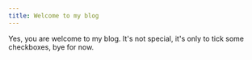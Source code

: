 ```yaml
---
title: Welcome to my blog
---
```

Yes, you are welcome to my blog. It's not special, it's only to tick some checkboxes, bye for now.
